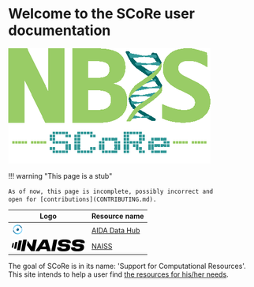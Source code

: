 # Welcome to the SCoRe user documentation

![SCoRe logo](logo/score_logo_410x233.png)

!!! warning "This page is a stub"

    As of now, this page is incomplete, possibly incorrect and
    open for [contributions](CONTRIBUTING.md).

Logo                                   |Resource name
---|------------
![AIDA Data hub](logo/aida_logo_24_x_24.png)   |[AIDA Data Hub](https://datahub.aida.scilifelab.se/)
![NAISS](logo/naiss_logo_inverted_148_x_24.png)|[NAISS](https://naiss.se)


The goal of SCoRe is in its name:
'Support for Computational Resources'.
This site intends to help a user find
[the resources for his/her needs](resources.md).


